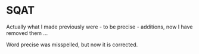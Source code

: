 SQAT
====

Actually what I made previously were - to be precise - additions, now I have removed them ...

Word precise was misspelled, but now it is corrected.
